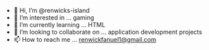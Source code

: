 - 👋 Hi, I’m @renwicks-island
- 👀 I’m interested in ... gaming 
- 🌱 I’m currently learning ... HTML 
- 💞️ I’m looking to collaborate on ... application development projects 
- 📫 How to reach me ... renwickfanuel1@gmail.com

<!---
renwicks-island/renwicks-island is a ✨ special ✨ repository because its `README.md` (this file) appears on your GitHub profile.
You can click the Preview link to take a look at your changes.
--->
